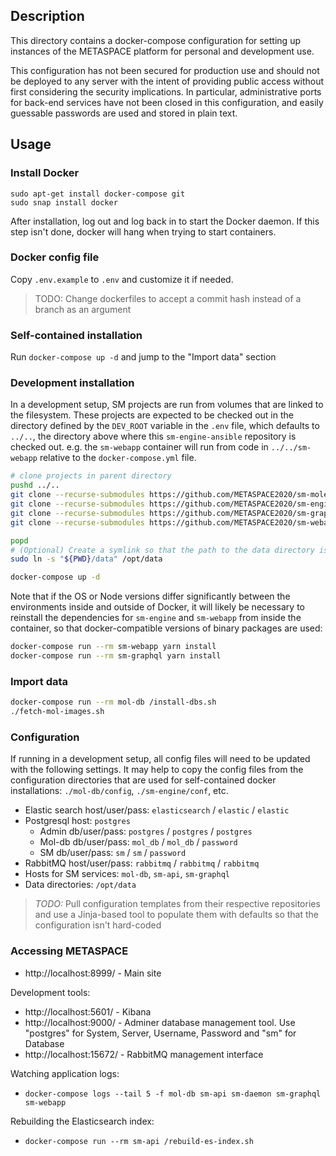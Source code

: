 ## Description

This directory contains a docker-compose configuration for setting up instances of the METASPACE
platform for personal and development use.

This configuration has not been secured for production use and should not be deployed to any server
with the intent of providing public access without first considering the security implications.
In particular, administrative ports for back-end services have not been closed in this
configuration, and easily guessable passwords are used and stored in plain text.

## Usage

### Install Docker

```
sudo apt-get install docker-compose git
sudo snap install docker
```

After installation, log out and log back in to start the Docker daemon. If this step isn't done,
docker will hang when trying to start containers.

### Docker config file

Copy `.env.example` to `.env` and customize it if needed.

> TODO: Change dockerfiles to accept a commit hash instead of a branch as an argument

### Self-contained installation

Run `docker-compose up -d` and jump to the "Import data" section

### Development installation

In a development setup, SM projects are run from volumes that are linked to the filesystem.
These projects are expected to be checked out in the directory defined by the `DEV_ROOT` variable
in the `.env` file, which defaults to `../..`, the directory above where this `sm-engine-ansible`
repository is checked out.
e.g. the `sm-webapp` container will run from code in `../../sm-webapp` relative to the
`docker-compose.yml` file.

```bash
# clone projects in parent directory
pushd ../..
git clone --recurse-submodules https://github.com/METASPACE2020/sm-molecular-db.git
git clone --recurse-submodules https://github.com/METASPACE2020/sm-engine.git
git clone --recurse-submodules https://github.com/METASPACE2020/sm-graphql.git
git clone --recurse-submodules https://github.com/METASPACE2020/sm-webapp.git

popd
# (Optional) Create a symlink so that the path to the data directory is the same in all environments
sudo ln -s "${PWD}/data" /opt/data

docker-compose up -d
```

Note that if the OS or Node versions differ significantly between the environments inside and
outside of Docker, it will likely be necessary to reinstall the dependencies for `sm-engine` and
`sm-webapp` from inside the container, so that docker-compatible versions of binary packages are
used:

```bash
docker-compose run --rm sm-webapp yarn install
docker-compose run --rm sm-graphql yarn install
```

### Import data

```bash
docker-compose run --rm mol-db /install-dbs.sh
./fetch-mol-images.sh
```

### Configuration

If running in a development setup, all config files will need to be updated with the following
settings. It may help to copy the config files from the configuration directories that are
used for self-contained docker installations: `./mol-db/config`, `./sm-engine/conf`, etc.

* Elastic search host/user/pass: `elasticsearch` / `elastic` / `elastic`
* Postgresql host: `postgres`
    * Admin db/user/pass: `postgres` / `postgres` / `postgres`
    * Mol-db db/user/pass: `mol_db` / `mol_db` / `password`
    * SM db/user/pass: `sm` / `sm` / `password`
* RabbitMQ host/user/pass: `rabbitmq` / `rabbitmq` / `rabbitmq`
* Hosts for SM services: `mol-db`, `sm-api`, `sm-graphql`
* Data directories: `/opt/data`

> *TODO:* Pull configuration templates from their respective repositories
> and use a Jinja-based tool to populate them with defaults so that the configuration isn't
> hard-coded

### Accessing METASPACE

* http://localhost:8999/ - Main site

Development tools:

* http://localhost:5601/ - Kibana
* http://localhost:9000/ - Adminer database management tool. Use "postgres" for System, Server,
    Username, Password and "sm" for Database
* http://localhost:15672/ - RabbitMQ management interface

Watching application logs:

* `docker-compose logs --tail 5 -f mol-db sm-api sm-daemon sm-graphql sm-webapp`

Rebuilding the Elasticsearch index:

* `docker-compose run --rm sm-api /rebuild-es-index.sh`

